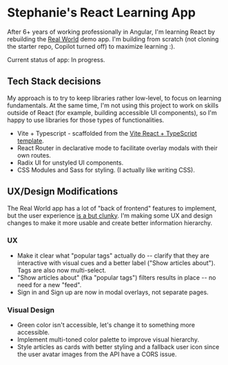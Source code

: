 # Stephanie's React Learning App

After 6+ years of working professionally in Angular, I'm learning React by rebuilding the [Real World](https://github.com/gothinkster/realworld) demo app. I'm building from scratch (not cloning the starter repo, Copilot turned off) to maximize learning :).

Current status of app: In progress.

## Tech Stack decisions

My approach is to try to keep libraries rather low-level, to focus on learning fundamentals. At the same time, I'm not using this project to work on skills outside of React (for example, building accessible UI components), so I'm happy to use libraries for those types of functionalities.

- Vite + Typescript - scaffolded from the [Vite React + TypeScript template](https://vite.dev/guide/#scaffolding-your-first-vite-project).
- React Router in declarative mode to facilitate overlay modals with their own routes.
- Radix UI for unstyled UI components.
- CSS Modules and Sass for styling. (I actually like writing CSS).

## UX/Design Modifications

The Real World app has a lot of "back of frontend" features to implement, but the user experience [is a but clunky](https://demo.realworld.build/#/). I'm making some UX and design changes to make it more usable and create better information hierarchy.

### UX

- Make it clear what "popular tags" actually do -- clarify that they are interactive with visual cues and a better label ("Show articles about"). Tags are also now multi-select.
- "Show articles about" (fka "popular tags") filters results in place -- no need for a new "feed".
- Sign in and Sign up are now in modal overlays, not separate pages.

### Visual Design

- Green color isn't accessible, let's change it to something more accessible.
- Implement multi-toned color palette to improve visual hierarchy.
- Style articles as cards with better styling and a fallback user icon since the user avatar images from the API have a CORS issue.

